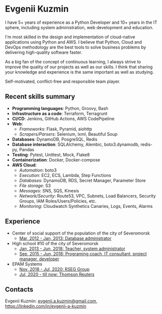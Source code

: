 # Evgenii Kuzmin

I have 5+ years of experience as a Python Developer and 10+ years in the IT sphere, including system administration, web development and education.

I'm most skilled in the design and implementation of cloud-native applications using Python and AWS. I believe that Python, Cloud and DevOps methodology are the best tools to solve business problems by delivering high-quality software faster.

As a big fan of the concept of continuous learning, I always strive to improve the quality of our projects as well as our skills. I think that sharing your knowledge and experience is the same important as well as studying.

Self-motivated, conflict-free and responsible team player.

## Recent skills summary

- **Programming languages**: Python, Groovy, Bash
- **Infrastructure as a code**: Terraform, Terragrunt
- **CI/CD**: Jenkins, GitHub Actions, AWS CodePipeline
- **Web**:
  - *Frameworks*: Flask, Pyramid, aiohttp
  - *Scrapers/Parsers*: Selenium, lxml, Beautiful Soup
- **Databases**: DynamoDB, PosgreSQL, Redis
- **Database interaction**: SQLAlchemy, Alembic, boto3.dynamodb, redis-py, Pandas
- **Testing**: Pytest, Unittest, Mock, Flake8
- **Containerization**: Docker, Docker-compose
- **AWS Cloud**:
  - *Automation*: boto3
  - *Execution*: EC2, ECS, Lambda, Step Functions
  - *Databases*: DynamoDB, RDS, Secret Manager, Parameter Store
  - *File storage*: S3
  - *Messages*: SNS, SQS, Kinesis
  - *Network/Security*: Route53, VPC, Subnets, Load Balancers, Security Groups, IAM Roles/Users/Policies, etc.
  - *Monitoring*: Cloudwatch Synthetics Canaries, Logs, Events, Alarms

## Experience

- Center of social support of the population of the city of Severomorsk
  - [Mar, 2012 - Jan, 2013: Database administrator](2012_social-service.md)
- High school #10 of the city of Severomorsk
  - [Jan, 2013 - Jun, 2018: Teacher, system administrator](2013_school.md)
  - [Sep, 2015 - Jun, 2018: Programing coach, IT consultant, project manager, developer](2015_scientific-advisor.md)
- EPAM Systems
  - [Nov, 2018 - Jul, 2020: RSEG Group](2018_rseg.md)
  - [Jul, 2020 - till now: Thomson Reuters](2020_tr.md)

## Contacts

Evgenii Kuzmin: <evgenii.a.kuzmin@gmail.com>, <https://linkedin.com/in/evgenii-a-kuzmin>
